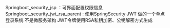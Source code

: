 Springboot_security_jsp ：可界面配置权限信息
Springboot_security_jwt_rsa_parent : 使用SpringSecurity JWT 做的一个单点登录系统 不是微服务架构
JWT令牌使用RSA私钥加密、公钥解密方式生成